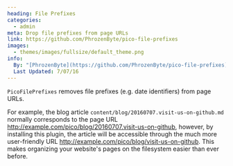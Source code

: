 ```yaml
---
heading: File Prefixes
categories:
  - admin
meta: Drop file prefixes from page URLs
link: https://github.com/PhrozenByte/pico-file-prefixes
images:
  - themes/images/fullsize/default_theme.png
info:
  By: "[PhrozenByte](https://github.com/PhrozenByte/pico-file-prefixes)"
  Last Updated: 7/07/16
---
```

`PicoFilePrefixes` removes file prefixes (e.g. date identifiers) from page URLs.

For example, the blog article `content/blog/20160707.visit-us-on-github.md` normally corresponds to the page URL <http://example.com/pico/blog/20160707.visit-us-on-github>, however, by installing this plugin, the article will be accessible through the much more user-friendly URL <http://example.com/pico/blog/visit-us-on-github>. This makes organizing your website's pages on the filesystem easier than ever before.
